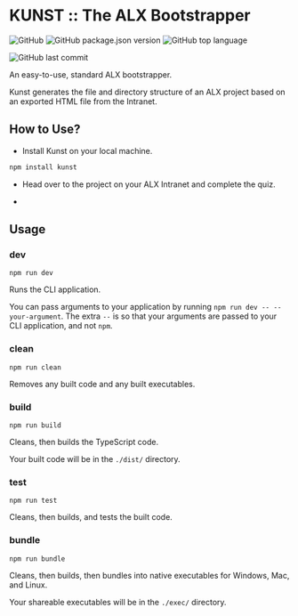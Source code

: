 # KUNST :: The ALX Bootstrapper


![GitHub](https://img.shields.io/github/license/ifedayoprince/kunst.svg?style=flat-square)
![GitHub package.json version](https://img.shields.io/github/package-json/v/ifedayoprince/kunst.svg?style=flat-square)
![GitHub top language](https://img.shields.io/github/languages/top/ifedayoprince/kunst.svg?style=flat-square)

![GitHub last commit](https://img.shields.io/github/last-commit/ifedayoprince/kunst.svg?style=flat-square)


An easy-to-use, standard ALX bootstrapper.

Kunst generates the file and directory structure of an ALX project based on an exported HTML file from the Intranet.


## How to Use?

- Install Kunst on your local machine.
```bash
npm install kunst
```
- Head over to the project on your ALX Intranet and complete the quiz.

- 

## Usage

### **dev**

`npm run dev`

Runs the CLI application.

You can pass arguments to your application by running `npm run dev -- --your-argument`. The extra `--` is so that your arguments are passed to your CLI application, and not `npm`.

### **clean**

`npm run clean`

Removes any built code and any built executables.

### **build**

`npm run build`

Cleans, then builds the TypeScript code.

Your built code will be in the `./dist/` directory.

### **test**

`npm run test`

Cleans, then builds, and tests the built code.

### **bundle**

`npm run bundle`

Cleans, then builds, then bundles into native executables for Windows, Mac, and Linux.

Your shareable executables will be in the `./exec/` directory.
